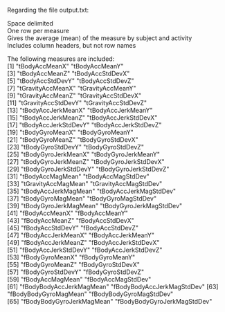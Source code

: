 Regarding the file output.txt:
  
Space delimited  
One row per measure  
Gives the average (mean) of the measure by subject and activity  
Includes column headers, but not row names  
  
The following measures are included:  
 [1] "tBodyAccMeanX"              "tBodyAccMeanY"             
 [3] "tBodyAccMeanZ"              "tBodyAccStdDevX"           
 [5] "tBodyAccStdDevY"            "tBodyAccStdDevZ"           
 [7] "tGravityAccMeanX"           "tGravityAccMeanY"          
 [9] "tGravityAccMeanZ"           "tGravityAccStdDevX"        
[11] "tGravityAccStdDevY"         "tGravityAccStdDevZ"        
[13] "tBodyAccJerkMeanX"          "tBodyAccJerkMeanY"         
[15] "tBodyAccJerkMeanZ"          "tBodyAccJerkStdDevX"       
[17] "tBodyAccJerkStdDevY"        "tBodyAccJerkStdDevZ"       
[19] "tBodyGyroMeanX"             "tBodyGyroMeanY"            
[21] "tBodyGyroMeanZ"             "tBodyGyroStdDevX"          
[23] "tBodyGyroStdDevY"           "tBodyGyroStdDevZ"          
[25] "tBodyGyroJerkMeanX"         "tBodyGyroJerkMeanY"        
[27] "tBodyGyroJerkMeanZ"         "tBodyGyroJerkStdDevX"      
[29] "tBodyGyroJerkStdDevY"       "tBodyGyroJerkStdDevZ"      
[31] "tBodyAccMagMean"            "tBodyAccMagStdDev"         
[33] "tGravityAccMagMean"         "tGravityAccMagStdDev"      
[35] "tBodyAccJerkMagMean"        "tBodyAccJerkMagStdDev"     
[37] "tBodyGyroMagMean"           "tBodyGyroMagStdDev"        
[39] "tBodyGyroJerkMagMean"       "tBodyGyroJerkMagStdDev"    
[41] "fBodyAccMeanX"              "fBodyAccMeanY"             
[43] "fBodyAccMeanZ"              "fBodyAccStdDevX"           
[45] "fBodyAccStdDevY"            "fBodyAccStdDevZ"           
[47] "fBodyAccJerkMeanX"          "fBodyAccJerkMeanY"         
[49] "fBodyAccJerkMeanZ"          "fBodyAccJerkStdDevX"       
[51] "fBodyAccJerkStdDevY"        "fBodyAccJerkStdDevZ"       
[53] "fBodyGyroMeanX"             "fBodyGyroMeanY"            
[55] "fBodyGyroMeanZ"             "fBodyGyroStdDevX"          
[57] "fBodyGyroStdDevY"           "fBodyGyroStdDevZ"          
[59] "fBodyAccMagMean"            "fBodyAccMagStdDev"         
[61] "fBodyBodyAccJerkMagMean"    "fBodyBodyAccJerkMagStdDev" 
[63] "fBodyBodyGyroMagMean"       "fBodyBodyGyroMagStdDev"    
[65] "fBodyBodyGyroJerkMagMean"   "fBodyBodyGyroJerkMagStdDev"
